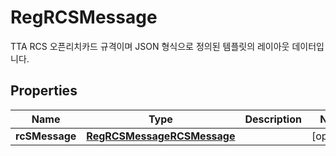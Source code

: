 

# RegRCSMessage

TTA RCS 오픈리치카드 규격이며 JSON 형식으로 정의된 템플릿의 레이아웃 데이터입니다. 

## Properties

| Name | Type | Description | Notes |
|------------ | ------------- | ------------- | -------------|
|**rcSMessage** | [**RegRCSMessageRCSMessage**](RegRCSMessageRCSMessage.md) |  |  [optional] |



